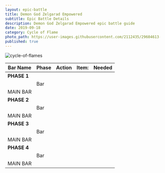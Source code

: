 ```yaml
---
layout: epic-battle
title: Demon God Zelgarad Empowered
subtitle: Epic Battle Details
description: Demon God Zelgarad Empowered epic battle guide
date: 2019-09-18
category: Cycle of Flame
photo_path: https://user-images.githubusercontent.com/2112435/29604613-4721db46-87a5-11e7-9415-1ee4b63a09ec.png
published: true
---
```

![cycle-of-flames](https://user-images.githubusercontent.com/2112435/29604613-4721db46-87a5-11e7-9415-1ee4b63a09ec.png)

| Bar Name | Phase | Action | Item: | Needed |
| --- | --- | --- | --- | --- |
| __PHASE 1__ | | | | |
| | Bar | | | |
| MAIN BAR | | | | |
| __PHASE 2__ | | | | |
| | Bar | | | |
| MAIN BAR | | | | |
| __PHASE 3__ | | | | |
| | Bar | | | |
| MAIN BAR | | | | |
| __PHASE 4__ | | | | |
| | Bar | | | |
| MAIN BAR | | | | |
